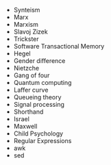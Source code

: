 * Synteism
* Marx
* Marxism
* Slavoj Zizek
* Trickster
* Software Transactional Memory
* Hegel
* Gender difference
* Nietzche
* Gang of four
* Quantum computing
* Laffer curve
* Queueing theory
* Signal processing
* Shorthand
* Israel
* Maxwell
* Child Psychology
* Regular Expressions
* awk
* sed
